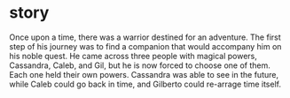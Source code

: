 # story

  Once upon a time, there was a warrior destined for an adventure. The first step of his journey was to find a companion that would accompany him on his noble quest. He came across three people with magical powers, Cassandra, Caleb, and Gil, but he is now forced to choose one of them. Each one held their own powers. Cassandra was able to see in the future, while Caleb could go back in time, and Gilberto could re-arrage time itself.
